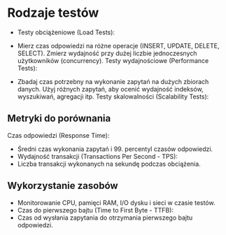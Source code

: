 # Rodzaje testów

* Testy obciążeniowe (Load Tests):

* Mierz czas odpowiedzi na różne operacje (INSERT, UPDATE, DELETE, SELECT).
Zmierz wydajność przy dużej liczbie jednoczesnych użytkowników (concurrency).
Testy wydajnościowe (Performance Tests):

* Zbadaj czas potrzebny na wykonanie zapytań na dużych zbiorach danych.
Użyj różnych zapytań, aby ocenić wydajność indeksów, wyszukiwań, agregacji itp.
Testy skalowalności (Scalability Tests):


## Metryki do porównania

Czas odpowiedzi (Response Time):

* Średni czas wykonania zapytań i 99. percentyl czasów odpowiedzi.
* Wydajność transakcji (Transactions Per Second - TPS):
* Liczba transakcji wykonanych na sekundę podczas obciążenia.

## Wykorzystanie zasobów

* Monitorowanie CPU, pamięci RAM, I/O dysku i sieci w czasie testów.
* Czas do pierwszego bajtu (Time to First Byte - TTFB):
* Czas od wysłania zapytania do otrzymania pierwszego bajtu odpowiedzi.
